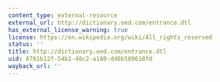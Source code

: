 ```yaml
---
content_type: external-resource
external_url: http://dictionary.oed.com/entrance.dtl
has_external_license_warning: true
license: https://en.wikipedia.org/wiki/All_rights_reserved
status: ''
title: http://dictionary.oed.com/entrance.dtl
uid: 8761b12f-54b1-48c2-a180-dd6b589618fd
wayback_url: ''
---
```

